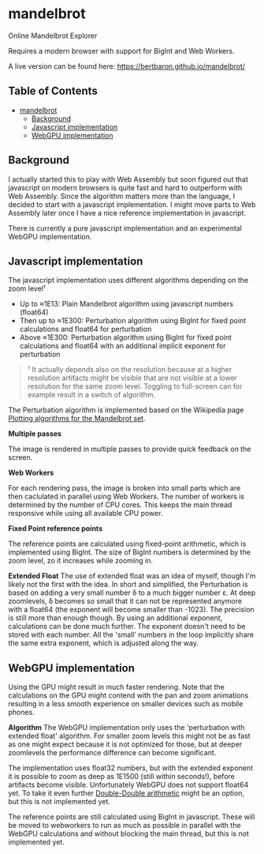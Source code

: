 # mandelbrot

Online Mandelbrot Explorer

Requires a modern browser with support for BigInt and Web Workers.

A live version can be found here: https://bertbaron.github.io/mandelbrot/

## Table of Contents

- [mandelbrot](#mandelbrot)
  - [Background](#background)
  - [Javascript implementation](#javascript-implementation)
  - [WebGPU implementation](#webgpu-implementation)

## Background

I actually started this to play with Web Assembly but soon figured out that javascript on modern browsers is quite fast and hard to outperform with Web Assembly. Since the algorithm matters more than the language, I decided to start with a javascript implementation. I might move parts to Web Assembly later once I have a nice reference implementation in javascript.

There is currently a pure javascript implementation and an experimental WebGPU implementation.

## Javascript implementation

The javascript implementation uses different algorithms depending on the zoom level¹

* Up to ≈1E13: Plain Mandelbrot algorithm using javascript numbers (float64)
* Then up to ≈1E300: Perturbation algorithm using BigInt for fixed point calculations and float64 for perturbation
* Above ≈1E300: Perturbation algorithm using BigInt for fixed point calculations and float64 with an additional implicit exponent for perturbation

> ¹ It actually depends also on the resolution because at a higher resolution artifacts might be visible that are not visible at a lower resolution for the same zoom level. Toggling to full-screen can for example result in a switch of algorithm.

The Perturbation algorithm is implemented based on the Wikipedia page [Plotting algorithms for the Mandelbrot set](https://en.wikipedia.org/wiki/Plotting_algorithms_for_the_Mandelbrot_set#Perturbation_theory_and_series_approximation).

**Multiple passes**

The image is rendered in multiple passes to provide quick feedback on the screen.  

**Web Workers**

For each rendering pass, the image is broken into small parts which are then caclulated in parallel using Web Workers. The number of workers is determined by the number of CPU cores. This keeps the main thread responsive while using all available CPU power.

**Fixed Point reference points**

The reference points are calculated using fixed-point arithmetic, which is implemented using BigInt. The size of BigInt numbers is determined by the zoom level, zo it increases while zooming in.

**Extended Float**
The use of extended float was an idea of myself, though I'm likely not the first with the idea. In short and simplified, the Perturbation is based on adding a very small number δ to a much bigger number ε. At deep zoomlevels, δ becomes so small that it can not be represented anymore with a float64 (the exponent will become smaller than -1023). The precision is still more than enough though. By using an additional exponent, calculations can be done much further. The exponent doesn't need to be stored with each number. All the 'small' numbers in the loop implicitly share the same extra exponent, which is adjusted along the way. 

## WebGPU implementation

Using the GPU might result in much faster rendering. Note that the calculations on the GPU might contend with the pan and zoom animations resulting in a less smooth experience on smaller devices such as mobile phones. 

**Algorithm**
The WebGPU implementation only uses the 'perturbation with extended float' algorithm. For smaller zoom levels this might not be as fast as one might expect because it is not optimized for those, but at deeper zoomlevels the performance difference can become significant. 

The implementation uses float32 numbers, but with the extended exponent it is possible to zoom as deep as 1E1500 (still within seconds!), before artifacts become visible. Unfortunately WebGPU does not support float64 yet. To take it even further [Double-Double arithmetic](https://en.wikipedia.org/wiki/Quadruple-precision_floating-point_format) might be an option, but this is not implemented yet.

The reference points are still calculated using BigInt in javascript. These will be moved to webworkers to run as much as possible in parallel with the WebGPU calculations and without blocking the main thread, but this is not implemented yet.